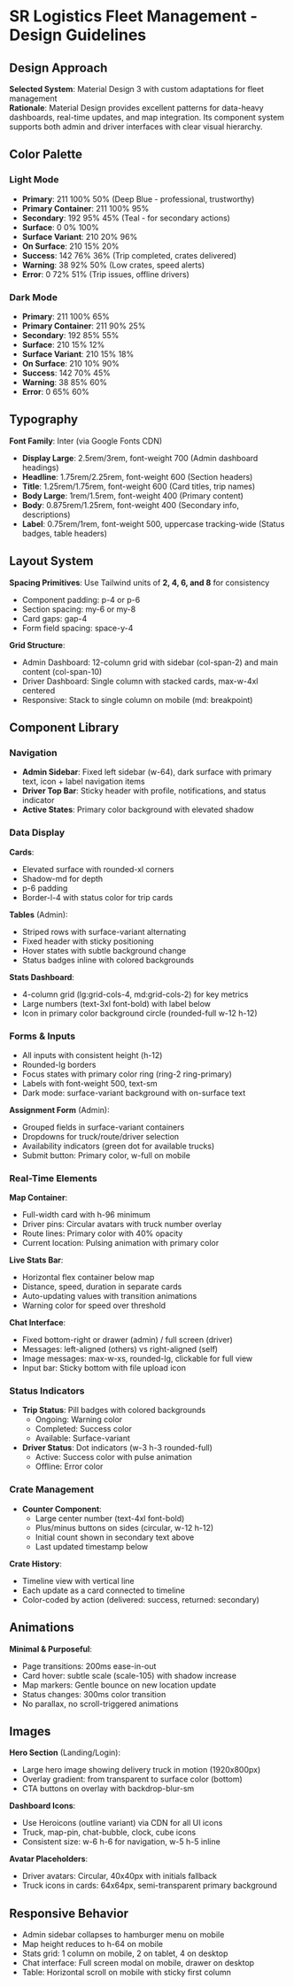 # SR Logistics Fleet Management - Design Guidelines

## Design Approach
**Selected System**: Material Design 3 with custom adaptations for fleet management  
**Rationale**: Material Design provides excellent patterns for data-heavy dashboards, real-time updates, and map integration. Its component system supports both admin and driver interfaces with clear visual hierarchy.

## Color Palette

### Light Mode
- **Primary**: 211 100% 50% (Deep Blue - professional, trustworthy)
- **Primary Container**: 211 100% 95%
- **Secondary**: 192 95% 45% (Teal - for secondary actions)
- **Surface**: 0 0% 100%
- **Surface Variant**: 210 20% 96%
- **On Surface**: 210 15% 20%
- **Success**: 142 76% 36% (Trip completed, crates delivered)
- **Warning**: 38 92% 50% (Low crates, speed alerts)
- **Error**: 0 72% 51% (Trip issues, offline drivers)

### Dark Mode
- **Primary**: 211 100% 65%
- **Primary Container**: 211 90% 25%
- **Secondary**: 192 85% 55%
- **Surface**: 210 15% 12%
- **Surface Variant**: 210 15% 18%
- **On Surface**: 210 10% 90%
- **Success**: 142 70% 45%
- **Warning**: 38 85% 60%
- **Error**: 0 65% 60%

## Typography
**Font Family**: Inter (via Google Fonts CDN)

- **Display Large**: 2.5rem/3rem, font-weight 700 (Admin dashboard headings)
- **Headline**: 1.75rem/2.25rem, font-weight 600 (Section headers)
- **Title**: 1.25rem/1.75rem, font-weight 600 (Card titles, trip names)
- **Body Large**: 1rem/1.5rem, font-weight 400 (Primary content)
- **Body**: 0.875rem/1.25rem, font-weight 400 (Secondary info, descriptions)
- **Label**: 0.75rem/1rem, font-weight 500, uppercase tracking-wide (Status badges, table headers)

## Layout System
**Spacing Primitives**: Use Tailwind units of **2, 4, 6, and 8** for consistency
- Component padding: p-4 or p-6
- Section spacing: my-6 or my-8
- Card gaps: gap-4
- Form field spacing: space-y-4

**Grid Structure**:
- Admin Dashboard: 12-column grid with sidebar (col-span-2) and main content (col-span-10)
- Driver Dashboard: Single column with stacked cards, max-w-4xl centered
- Responsive: Stack to single column on mobile (md: breakpoint)

## Component Library

### Navigation
- **Admin Sidebar**: Fixed left sidebar (w-64), dark surface with primary text, icon + label navigation items
- **Driver Top Bar**: Sticky header with profile, notifications, and status indicator
- **Active States**: Primary color background with elevated shadow

### Data Display

**Cards**:
- Elevated surface with rounded-xl corners
- Shadow-md for depth
- p-6 padding
- Border-l-4 with status color for trip cards

**Tables** (Admin):
- Striped rows with surface-variant alternating
- Fixed header with sticky positioning
- Hover states with subtle background change
- Status badges inline with colored backgrounds

**Stats Dashboard**:
- 4-column grid (lg:grid-cols-4, md:grid-cols-2) for key metrics
- Large numbers (text-3xl font-bold) with label below
- Icon in primary color background circle (rounded-full w-12 h-12)

### Forms & Inputs
- All inputs with consistent height (h-12)
- Rounded-lg borders
- Focus states with primary color ring (ring-2 ring-primary)
- Labels with font-weight 500, text-sm
- Dark mode: surface-variant background with on-surface text

**Assignment Form** (Admin):
- Grouped fields in surface-variant containers
- Dropdowns for truck/route/driver selection
- Availability indicators (green dot for available trucks)
- Submit button: Primary color, w-full on mobile

### Real-Time Elements

**Map Container**:
- Full-width card with h-96 minimum
- Driver pins: Circular avatars with truck number overlay
- Route lines: Primary color with 40% opacity
- Current location: Pulsing animation with primary color

**Live Stats Bar**:
- Horizontal flex container below map
- Distance, speed, duration in separate cards
- Auto-updating values with transition animations
- Warning color for speed over threshold

**Chat Interface**:
- Fixed bottom-right or drawer (admin) / full screen (driver)
- Messages: left-aligned (others) vs right-aligned (self)
- Image messages: max-w-xs, rounded-lg, clickable for full view
- Input bar: Sticky bottom with file upload icon

### Status Indicators
- **Trip Status**: Pill badges with colored backgrounds
  - Ongoing: Warning color
  - Completed: Success color  
  - Available: Surface-variant
- **Driver Status**: Dot indicators (w-3 h-3 rounded-full)
  - Active: Success color with pulse animation
  - Offline: Error color

### Crate Management
- **Counter Component**: 
  - Large center number (text-4xl font-bold)
  - Plus/minus buttons on sides (circular, w-12 h-12)
  - Initial count shown in secondary text above
  - Last updated timestamp below

**Crate History**:
- Timeline view with vertical line
- Each update as a card connected to timeline
- Color-coded by action (delivered: success, returned: secondary)

## Animations
**Minimal & Purposeful**:
- Page transitions: 200ms ease-in-out
- Card hover: subtle scale (scale-105) with shadow increase
- Map markers: Gentle bounce on new location update
- Status changes: 300ms color transition
- No parallax, no scroll-triggered animations

## Images
**Hero Section** (Landing/Login):
- Large hero image showing delivery truck in motion (1920x800px)
- Overlay gradient: from transparent to surface color (bottom)
- CTA buttons on overlay with backdrop-blur-sm

**Dashboard Icons**:
- Use Heroicons (outline variant) via CDN for all UI icons
- Truck, map-pin, chat-bubble, clock, cube icons
- Consistent size: w-6 h-6 for navigation, w-5 h-5 inline

**Avatar Placeholders**:
- Driver avatars: Circular, 40x40px with initials fallback
- Truck icons in cards: 64x64px, semi-transparent primary background

## Responsive Behavior
- Admin sidebar collapses to hamburger menu on mobile
- Map height reduces to h-64 on mobile
- Stats grid: 1 column on mobile, 2 on tablet, 4 on desktop
- Chat interface: Full screen modal on mobile, drawer on desktop
- Table: Horizontal scroll on mobile with sticky first column